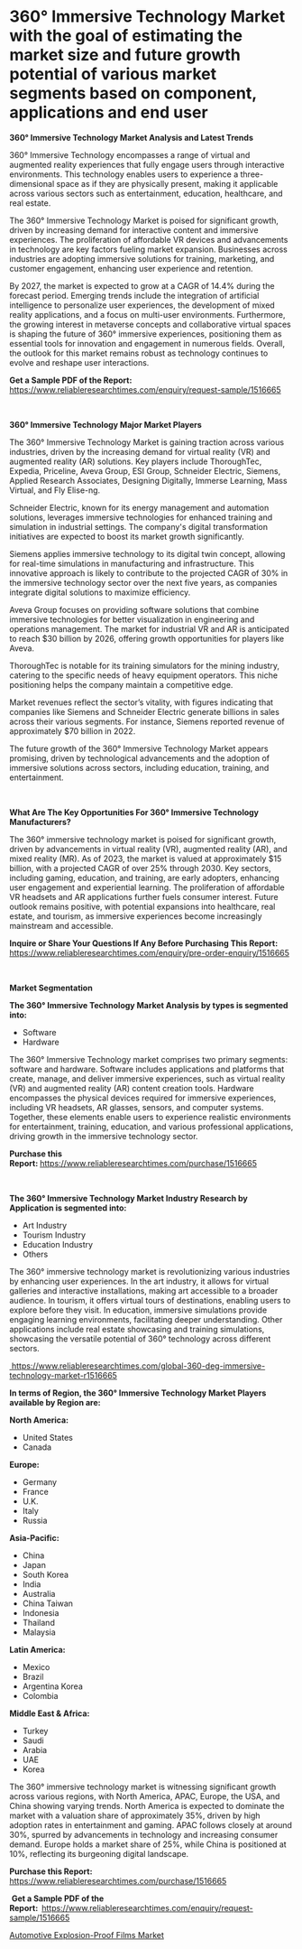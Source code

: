 <p><h1>360° Immersive Technology Market with the goal of estimating the market size and future growth potential of various market segments based on component, applications and end user</h1></p><p><strong>360° Immersive Technology Market Analysis and Latest Trends</strong></p>
<p><p>360° Immersive Technology encompasses a range of virtual and augmented reality experiences that fully engage users through interactive environments. This technology enables users to experience a three-dimensional space as if they are physically present, making it applicable across various sectors such as entertainment, education, healthcare, and real estate.</p><p>The 360° Immersive Technology Market is poised for significant growth, driven by increasing demand for interactive content and immersive experiences. The proliferation of affordable VR devices and advancements in technology are key factors fueling market expansion. Businesses across industries are adopting immersive solutions for training, marketing, and customer engagement, enhancing user experience and retention.</p><p>By 2027, the market is expected to grow at a CAGR of 14.4% during the forecast period. Emerging trends include the integration of artificial intelligence to personalize user experiences, the development of mixed reality applications, and a focus on multi-user environments. Furthermore, the growing interest in metaverse concepts and collaborative virtual spaces is shaping the future of 360° immersive experiences, positioning them as essential tools for innovation and engagement in numerous fields. Overall, the outlook for this market remains robust as technology continues to evolve and reshape user interactions.</p></p>
<p><strong>Get a Sample PDF of the Report:&nbsp;</strong> <a href="https://www.reliableresearchtimes.com/enquiry/request-sample/1516665?utm_campaign=2719&utm_medium=2&utm_source=Github&utm_content=ia&utm_term=30032025&utm_id=360-immersive-technology">https://www.reliableresearchtimes.com/enquiry/request-sample/1516665</a></p>
<p>&nbsp;</p>
<p><strong>360° Immersive Technology Major Market Players</strong></p>
<p><p>The 360° Immersive Technology Market is gaining traction across various industries, driven by the increasing demand for virtual reality (VR) and augmented reality (AR) solutions. Key players include ThoroughTec, Expedia, Priceline, Aveva Group, ESI Group, Schneider Electric, Siemens, Applied Research Associates, Designing Digitally, Immerse Learning, Mass Virtual, and Fly Elise-ng.</p><p>Schneider Electric, known for its energy management and automation solutions, leverages immersive technologies for enhanced training and simulation in industrial settings. The company's digital transformation initiatives are expected to boost its market growth significantly.</p><p>Siemens applies immersive technology to its digital twin concept, allowing for real-time simulations in manufacturing and infrastructure. This innovative approach is likely to contribute to the projected CAGR of 30% in the immersive technology sector over the next five years, as companies integrate digital solutions to maximize efficiency.</p><p>Aveva Group focuses on providing software solutions that combine immersive technologies for better visualization in engineering and operations management. The market for industrial VR and AR is anticipated to reach $30 billion by 2026, offering growth opportunities for players like Aveva.</p><p>ThoroughTec is notable for its training simulators for the mining industry, catering to the specific needs of heavy equipment operators. This niche positioning helps the company maintain a competitive edge.</p><p>Market revenues reflect the sector’s vitality, with figures indicating that companies like Siemens and Schneider Electric generate billions in sales across their various segments. For instance, Siemens reported revenue of approximately $70 billion in 2022. </p><p>The future growth of the 360° Immersive Technology Market appears promising, driven by technological advancements and the adoption of immersive solutions across sectors, including education, training, and entertainment.</p></p>
<p>&nbsp;</p>
<p><strong>What Are The Key Opportunities For 360° Immersive Technology Manufacturers?</strong></p>
<p><p>The 360° immersive technology market is poised for significant growth, driven by advancements in virtual reality (VR), augmented reality (AR), and mixed reality (MR). As of 2023, the market is valued at approximately $15 billion, with a projected CAGR of over 25% through 2030. Key sectors, including gaming, education, and training, are early adopters, enhancing user engagement and experiential learning. The proliferation of affordable VR headsets and AR applications further fuels consumer interest. Future outlook remains positive, with potential expansions into healthcare, real estate, and tourism, as immersive experiences become increasingly mainstream and accessible.</p></p>
<p><strong>Inquire or Share Your Questions If Any Before Purchasing This Report:</strong> <a href="https://www.reliableresearchtimes.com/enquiry/pre-order-enquiry/1516665?utm_campaign=2719&utm_medium=2&utm_source=Github&utm_content=ia&utm_term=30032025&utm_id=360-immersive-technology">https://www.reliableresearchtimes.com/enquiry/pre-order-enquiry/1516665</a></p>
<p>&nbsp;</p>
<p><strong>Market Segmentation</strong></p>
<p><strong>The 360° Immersive Technology Market Analysis by types is segmented into:</strong></p>
<p><ul><li>Software</li><li>Hardware</li></ul></p>
<p><p>The 360° Immersive Technology market comprises two primary segments: software and hardware. Software includes applications and platforms that create, manage, and deliver immersive experiences, such as virtual reality (VR) and augmented reality (AR) content creation tools. Hardware encompasses the physical devices required for immersive experiences, including VR headsets, AR glasses, sensors, and computer systems. Together, these elements enable users to experience realistic environments for entertainment, training, education, and various professional applications, driving growth in the immersive technology sector.</p></p>
<p><strong>Purchase this Report:&nbsp;</strong><a href="https://www.reliableresearchtimes.com/purchase/1516665?utm_campaign=2719&utm_medium=2&utm_source=Github&utm_content=ia&utm_term=30032025&utm_id=360-immersive-technology">https://www.reliableresearchtimes.com/purchase/1516665</a></p>
<p>&nbsp;</p>
<p><strong>The 360° Immersive Technology Market Industry Research by Application is segmented into:</strong></p>
<p><ul><li>Art Industry</li><li>Tourism Industry</li><li>Education Industry</li><li>Others</li></ul></p>
<p><p>The 360° immersive technology market is revolutionizing various industries by enhancing user experiences. In the art industry, it allows for virtual galleries and interactive installations, making art accessible to a broader audience. In tourism, it offers virtual tours of destinations, enabling users to explore before they visit. In education, immersive simulations provide engaging learning environments, facilitating deeper understanding. Other applications include real estate showcasing and training simulations, showcasing the versatile potential of 360° technology across different sectors.</p></p>
<p><a href="https://www.reliableresearchtimes.com/global-360-deg-immersive-technology-market-r1516665?utm_campaign=2719&utm_medium=2&utm_source=Github&utm_content=ia&utm_term=30032025&utm_id=360-immersive-technology">&nbsp;https://www.reliableresearchtimes.com/global-360-deg-immersive-technology-market-r1516665</a></p>
<p><strong>In terms of Region, the 360° Immersive Technology Market Players available by Region are:</strong></p>
<p>
    <p> <strong> North America: </strong>
        <ul>
            <li>United States</li>
            <li>Canada</li>
        </ul>
        </p> 
    <p> <strong> Europe: </strong>
        <ul>
            <li>Germany</li>
            <li>France</li>
            <li>U.K.</li>
            <li>Italy</li>
            <li>Russia</li>
        </ul>
        </p> 
    <p> <strong> Asia-Pacific: </strong>
        <ul>
            <li>China</li>
            <li>Japan</li>
            <li>South Korea</li>
            <li>India</li>
            <li>Australia</li>
            <li>China Taiwan</li>
            <li>Indonesia</li>
            <li>Thailand</li>
            <li>Malaysia</li>
        </ul>
        </p> 
    <p> <strong> Latin America: </strong>
        <ul>
            <li>Mexico</li>
            <li>Brazil</li>
            <li>Argentina Korea</li>
            <li>Colombia</li>
        </ul>
        </p> 
    <p> <strong> Middle East & Africa: </strong>
        <ul>
            <li>Turkey</li>
            <li>Saudi</li>
            <li>Arabia</li>
            <li>UAE</li>
            <li>Korea</li>
        </ul>
    </p>
    </p>
<p><p>The 360° immersive technology market is witnessing significant growth across various regions, with North America, APAC, Europe, the USA, and China showing varying trends. North America is expected to dominate the market with a valuation share of approximately 35%, driven by high adoption rates in entertainment and gaming. APAC follows closely at around 30%, spurred by advancements in technology and increasing consumer demand. Europe holds a market share of 25%, while China is positioned at 10%, reflecting its burgeoning digital landscape.</p></p>
<p><strong>Purchase this Report: </strong><a href="https://www.reliableresearchtimes.com/purchase/1516665?utm_campaign=2719&utm_medium=2&utm_source=Github&utm_content=ia&utm_term=30032025&utm_id=360-immersive-technology">https://www.reliableresearchtimes.com/purchase/1516665</a></p>
<p>&nbsp;<strong>Get a Sample PDF of the Report:&nbsp;&nbsp;</strong><a href="https://www.reliableresearchtimes.com/enquiry/request-sample/1516665?utm_campaign=2719&utm_medium=2&utm_source=Github&utm_content=ia&utm_term=30032025&utm_id=360-immersive-technology">https://www.reliableresearchtimes.com/enquiry/request-sample/1516665</a></p>
<p><strong></strong></p>
<p><p><a href="https://github.com/nafidurii/Market-Research-Report-List-1/blob/main/automotive-explosion-proof-films-market.md?utm_campaign=2719&utm_medium=2&utm_source=Github&utm_content=ia&utm_term=30032025&utm_id=360-immersive-technology">Automotive Explosion-Proof Films Market</a></p></p>